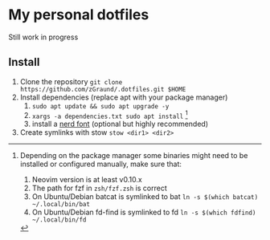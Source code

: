 # My personal dotfiles

Still work in progress

## Install

1. Clone the repository `git clone https://github.com/zGraund/.dotfiles.git $HOME`
2. Install dependencies (replace apt with your package manager)
    1. `sudo apt update && sudo apt upgrade -y`
    2. `xargs -a dependencies.txt sudo apt install` [^1]
    3. install a [nerd font](https://www.nerdfonts.com/font-downloads) (optional but highly recommended)
3. Create symlinks with stow `stow <dir1> <dir2>`

[^1]: Depending on the package manager some binaries might need to be installed or configured manually, make sure that:
    1. Neovim version is at least v0.10.x
    2. The path for fzf in `zsh/fzf.zsh` is correct
    3. On Ubuntu/Debian batcat is symlinked to bat `ln -s $(which batcat) ~/.local/bin/bat`
    4. On Ubuntu/Debian fd-find is symlinked to fd `ln -s $(which fdfind) ~/.local/bin/fd`
